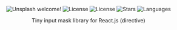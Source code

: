  <p align="center">
  <img src="https://img.shields.io/static/v1?label=react-mask&message=Welcome&color=FFFFFF&labelColor=110C2F" alt="Unsplash welcome!" />
  <img alt="License" src="https://img.shields.io/static/v1?label=version&message=1.0&color=FFFFFF&labelColor=110C2F">
  <img alt="License" src="https://img.shields.io/static/v1?label=license&message=MIT&color=FFFFFF&labelColor=110C2F">
  <img alt="Stars" src="https://img.shields.io/github/stars/yazaldefilimonepinto/react-mask?color=FFFFFF&labelColor=110C2F">
  <img alt="Languages" src="https://img.shields.io/github/languages/count/yazaldefilimonepinto/react-mask?color=FFFFFF&labelColor=110C2F">
</p>
<p align="center" >
Tiny input mask library for React.js (directive)
<P/>
